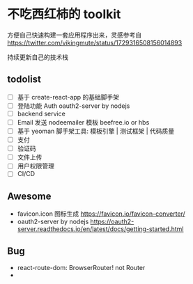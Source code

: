 # 不吃西红柿的 toolkit

方便自己快速构建一套应用程序出来，灵感参考自 https://twitter.com/vikingmute/status/1729316508156014893

持续更新自己的技术栈

## todolist

- [ ] 基于 create-react-app 的基础脚手架
- [ ] 登陆功能 Auth oauth2-server by nodejs
- [ ] backend service
- [ ] Email 发送 nodeemailer 模板 beefree.io or hbs
- [ ] 基于 yeoman 脚手架工具: 模板引擎 | 测试框架 | 代码质量
- [ ] 支付
- [ ] 验证码
- [ ] 文件上传
- [ ] 用户权限管理
- [ ] CI/CD

## Awesome

- favicon.icon 图标生成 https://favicon.io/favicon-converter/
- oauth2-server by nodejs https://oauth2-server.readthedocs.io/en/latest/docs/getting-started.html

## Bug

- react-route-dom: BrowserRouter! not Router
-
